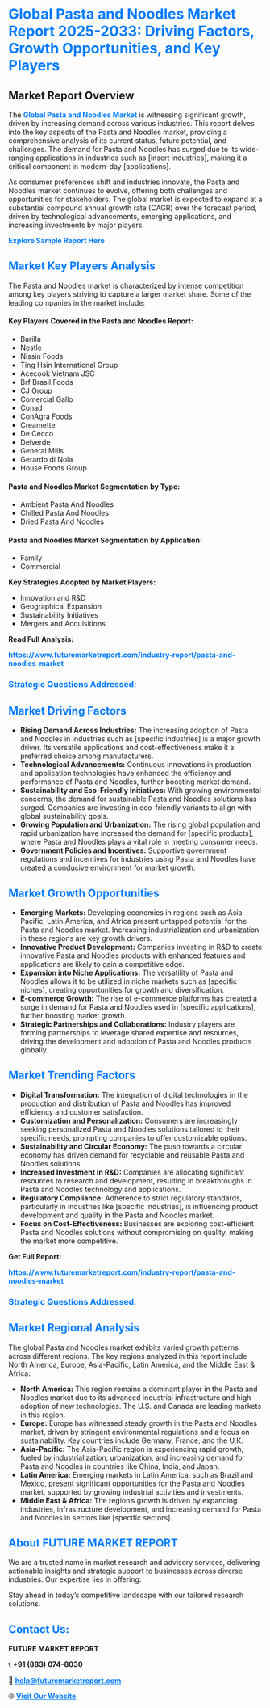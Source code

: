 <h1 style="color: #007BFF;">Global Pasta and Noodles Market Report 2025-2033: Driving Factors, Growth Opportunities, and Key Players</h1>

<section id="overview">
<h2>Market Report Overview</h2>
<p>The <a href="https://www.futuremarketreport.com/industry-report/pasta-and-noodles-market" style="color: #007BFF; text-decoration: none;"><strong>Global Pasta and Noodles Market</strong></a> is witnessing significant growth, driven by increasing demand across various industries. This report delves into the key aspects of the Pasta and Noodles market, providing a comprehensive analysis of its current status, future potential, and challenges. The demand for Pasta and Noodles has surged due to its wide-ranging applications in industries such as [insert industries], making it a critical component in modern-day [applications].</p>
<p>As consumer preferences shift and industries innovate, the Pasta and Noodles market continues to evolve, offering both challenges and opportunities for stakeholders. The global market is expected to expand at a substantial compound annual growth rate (CAGR) over the forecast period, driven by technological advancements, emerging applications, and increasing investments by major players.</p>
</section>

<section id="overview">
<p><a href="https://www.futuremarketreport.com/request-sample/reportId=50890" style="color: #007BFF; text-decoration: none;"><strong>Explore Sample Report Here</strong></a></p>
</section>

<section id="key-players">
<h2 style="color: #007BFF;">Market Key Players Analysis</h2>
<p>The Pasta and Noodles market is characterized by intense competition among key players striving to capture a larger market share. Some of the leading companies in the market include:</p>
<h4>Key Players Covered in the Pasta and Noodles Report:</h4>
<ul><li>Barilla</li><li>Nestle</li><li>Nissin Foods</li><li>Ting Hsin International Group</li><li>Acecook Vietnam JSC</li><li>Brf Brasil Foods</li><li>CJ Group</li><li>Comercial Gallo</li><li>Conad</li><li>ConAgra Foods</li><li>Creamette</li><li>De Cecco</li><li>Delverde</li><li>General Mills</li><li>Gerardo di Nola</li><li>House Foods Group</li></ul>
<h4>Pasta and Noodles Market Segmentation by Type:</h4>
<ul><li>Ambient Pasta And Noodles</li><li>Chilled Pasta And Noodles</li><li>Dried Pasta And Noodles</li></ul>

<h4>Pasta and Noodles Market Segmentation by Application:</h4>
<ul><li>Family</li><li>Commercial</li></ul>
<p><strong>Key Strategies Adopted by Market Players:</strong></p>
<ul>
<li>Innovation and R&D</li>
<li>Geographical Expansion</li>
<li>Sustainability Initiatives</li>
<li>Mergers and Acquisitions</li>
</ul>
</section>

<section>
<p><strong>Read Full Analysis: </strong></p><a href="https://www.futuremarketreport.com/industry-report/pasta-and-noodles-market" style="color: #007BFF; text-decoration: none;"><strong>https://www.futuremarketreport.com/industry-report/pasta-and-noodles-market</strong></a>
<h3 style="color: #007BFF;">Strategic Questions Addressed:</h3>
</section>

<section id="driving-factors">
<h2 style="color: #007BFF;">Market Driving Factors</h2>
<ul>
<li><strong>Rising Demand Across Industries:</strong> The increasing adoption of Pasta and Noodles in industries such as [specific industries] is a major growth driver. Its versatile applications and cost-effectiveness make it a preferred choice among manufacturers.</li>
<li><strong>Technological Advancements:</strong> Continuous innovations in production and application technologies have enhanced the efficiency and performance of Pasta and Noodles, further boosting market demand.</li>
<li><strong>Sustainability and Eco-Friendly Initiatives:</strong> With growing environmental concerns, the demand for sustainable Pasta and Noodles solutions has surged. Companies are investing in eco-friendly variants to align with global sustainability goals.</li>
<li><strong>Growing Population and Urbanization:</strong> The rising global population and rapid urbanization have increased the demand for [specific products], where Pasta and Noodles plays a vital role in meeting consumer needs.</li>
<li><strong>Government Policies and Incentives:</strong> Supportive government regulations and incentives for industries using Pasta and Noodles have created a conducive environment for market growth.</li>
</ul>
</section>

<section id="growth-opportunities">
<h2 style="color: #007BFF;">Market Growth Opportunities</h2>
<ul>
<li><strong>Emerging Markets:</strong> Developing economies in regions such as Asia-Pacific, Latin America, and Africa present untapped potential for the Pasta and Noodles market. Increasing industrialization and urbanization in these regions are key growth drivers.</li>
<li><strong>Innovative Product Development:</strong> Companies investing in R&D to create innovative Pasta and Noodles products with enhanced features and applications are likely to gain a competitive edge.</li>
<li><strong>Expansion into Niche Applications:</strong> The versatility of Pasta and Noodles allows it to be utilized in niche markets such as [specific niches], creating opportunities for growth and diversification.</li>
<li><strong>E-commerce Growth:</strong> The rise of e-commerce platforms has created a surge in demand for Pasta and Noodles used in [specific applications], further boosting market growth.</li>
<li><strong>Strategic Partnerships and Collaborations:</strong> Industry players are forming partnerships to leverage shared expertise and resources, driving the development and adoption of Pasta and Noodles products globally.</li>
</ul>
</section>

<section id="trending-factors">
<h2 style="color: #007BFF;">Market Trending Factors</h2>
<ul>
<li><strong>Digital Transformation:</strong> The integration of digital technologies in the production and distribution of Pasta and Noodles has improved efficiency and customer satisfaction.</li>
<li><strong>Customization and Personalization:</strong> Consumers are increasingly seeking personalized Pasta and Noodles solutions tailored to their specific needs, prompting companies to offer customizable options.</li>
<li><strong>Sustainability and Circular Economy:</strong> The push towards a circular economy has driven demand for recyclable and reusable Pasta and Noodles solutions.</li>
<li><strong>Increased Investment in R&D:</strong> Companies are allocating significant resources to research and development, resulting in breakthroughs in Pasta and Noodles technology and applications.</li>
<li><strong>Regulatory Compliance:</strong> Adherence to strict regulatory standards, particularly in industries like [specific industries], is influencing product development and quality in the Pasta and Noodles market.</li>
<li><strong>Focus on Cost-Effectiveness:</strong> Businesses are exploring cost-efficient Pasta and Noodles solutions without compromising on quality, making the market more competitive.</li>
</ul>
</section>

<section>
<p><strong>Get Full Report: </strong></p><a href="https://www.futuremarketreport.com/industry-report/pasta-and-noodles-market" style="color: #007BFF; text-decoration: none;"><strong>https://www.futuremarketreport.com/industry-report/pasta-and-noodles-market</strong></a>
<h3 style="color: #007BFF;">Strategic Questions Addressed:</h3>
</section>


<section id="regional-analysis">
<h2 style="color: #007BFF;">Market Regional Analysis</h2>
<p>The global Pasta and Noodles market exhibits varied growth patterns across different regions. The key regions analyzed in this report include North America, Europe, Asia-Pacific, Latin America, and the Middle East & Africa:</p>
<ul>
<li><strong>North America:</strong> This region remains a dominant player in the Pasta and Noodles market due to its advanced industrial infrastructure and high adoption of new technologies. The U.S. and Canada are leading markets in this region.</li>
<li><strong>Europe:</strong> Europe has witnessed steady growth in the Pasta and Noodles market, driven by stringent environmental regulations and a focus on sustainability. Key countries include Germany, France, and the U.K.</li>
<li><strong>Asia-Pacific:</strong> The Asia-Pacific region is experiencing rapid growth, fueled by industrialization, urbanization, and increasing demand for Pasta and Noodles in countries like China, India, and Japan.</li>
<li><strong>Latin America:</strong> Emerging markets in Latin America, such as Brazil and Mexico, present significant opportunities for the Pasta and Noodles market, supported by growing industrial activities and investments.</li>
<li><strong>Middle East & Africa:</strong> The region’s growth is driven by expanding industries, infrastructure development, and increasing demand for Pasta and Noodles in sectors like [specific sectors].</li>
</ul>
</section>

<footer>
<h2 style="color: #007BFF;">About FUTURE MARKET REPORT</h2>
<p>We are a trusted name in market research and advisory services, delivering actionable insights and strategic support to businesses across diverse industries. Our expertise lies in offering:</p>

<p>Stay ahead in today’s competitive landscape with our tailored research solutions.</p>

<h2 style="color: #007BFF;">Contact Us:</h2>
<p><strong>FUTURE MARKET REPORT</strong></p>
<p>📞 <strong>+91 (883) 074-8030</strong></p>
<p>📧 <strong><a href="mailto:help@futuremarketreport.com" style="color: #007BFF;">help@futuremarketreport.com</a></strong></p>
<p>🌐 <strong><a href="https://www.futuremarketreport.com/" style="color: #007BFF;">Visit Our Website</a></strong></p>
</footer>